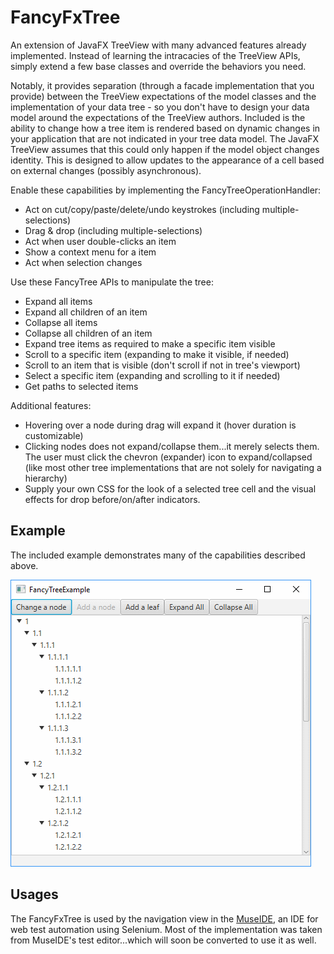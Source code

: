 # FancyFxTree
An extension of JavaFX TreeView with many advanced features already implemented. Instead of 
learning the intracacies of the TreeView APIs, simply extend a few base classes and override
the behaviors you need.  

Notably, it provides separation (through a facade implementation that you provide) between the 
TreeView expectations of the model classes and the implementation of your data tree - so you 
don't have to design your data model around the expectations of the TreeView authors. Included 
is the ability to change how a tree item is rendered based on dynamic changes in your application
that are not indicated in your tree data model. The JavaFX TreeView assumes that this could only 
happen if the model object changes identity.  This is designed to allow updates to the appearance 
of a cell based on external changes (possibly asynchronous).   

Enable these capabilities by implementing the FancyTreeOperationHandler:

* Act on cut/copy/paste/delete/undo keystrokes (including multiple-selections)
* Drag & drop (including multiple-selections)
* Act when user double-clicks an item
* Show a context menu for a item
* Act when selection changes

Use these FancyTree APIs to manipulate the tree:

* Expand all items
* Expand all children of an item
* Collapse all items
* Collapse all children of an item
* Expand tree items as required to make a specific item visible
* Scroll to a specific item (expanding to make it visible, if needed)
* Scroll to an item that is visible (don't scroll if not in tree's viewport)
* Select a specific item (expanding and scrolling to it if needed)
* Get paths to selected items

Additional features:

* Hovering over a node during drag will expand it (hover duration is customizable)
* Clicking nodes does not expand/collapse them...it merely selects them. The user 
must click the chevron (expander) icon to expand/collapsed (like most other tree 
implementations that are not solely for navigating a hierarchy)
* Supply your own CSS for the look of a selected tree cell and the visual effects
for drop before/on/after indicators.  

## Example

The included example demonstrates many of the capabilities described above.

![Example Screenshot](https://github.com/ChrisLMerrill/FancyFxTree/raw/master/example-screenshot.png)

## Usages

The FancyFxTree is used by the navigation view in the [MuseIDE](http://ide4selenium.com), an
IDE for web test automation using Selenium. Most of the implementation was taken from MuseIDE's
test editor...which will soon be converted to use it as well.
